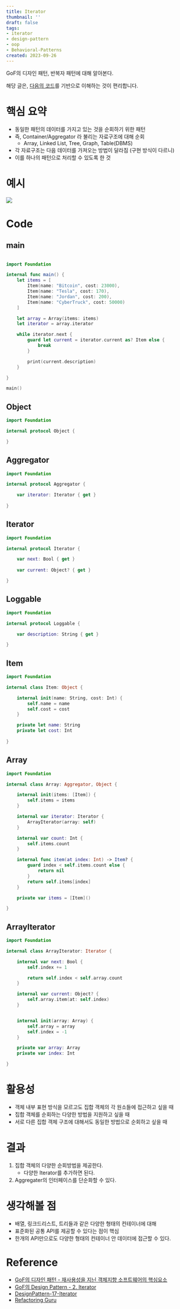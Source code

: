 ```yaml
---
title: Iterator
thumbnail: ''
draft: false
tags:
- iterator
- design-pattern
- oop
- Behavioral-Patterns
created: 2023-09-26
---
```


GoF의 디자인 패턴, 반복자 패턴에 대해 알아본다.

해당 글은, [다음의 코드](https://github.com/wansook0316/DesignPattern-17-Iterator)를 기반으로 이해하는 것이 편리합니다.

# 핵심 요약

* 동일한 패턴의 데이터를 가지고 있는 것을 순회하기 위한 패턴
* 즉, Container/Aggregator 라 불리는 자료구조에 대해 순회
  * Array, Linked List, Tree, Graph, Table(DBMS)
* 각 자료구조는 다음 데이터를 가져오는 방법이 달라짐 (구현 방식이 다르니)
* 이를 하나의 패턴으로 처리할 수 있도록 한 것

# 예시

![](DesignPattern_19_Iterator_0.png)

# Code

## main

````swift

import Foundation

internal func main() {
    let items = [
        Item(name: "Bitcoin", cost: 23000),
        Item(name: "Tesla", cost: 170),
        Item(name: "Jordan", cost: 200),
        Item(name: "CyberTruck", cost: 50000)
    ]

    let array = Array(items: items)
    let iterator = array.iterator

    while iterator.next {
        guard let current = iterator.current as? Item else {
            break
        }

        print(current.description)
    }

}

main()

````

## Object

````swift
import Foundation

internal protocol Object {

}

````

## Aggregator

````swift
import Foundation

internal protocol Aggregator {

    var iterator: Iterator { get }
    
}
````

## Iterator

````swift
import Foundation

internal protocol Iterator {

    var next: Bool { get }
    
    var current: Object? { get }

}
````

## Loggable

````swift
import Foundation

internal protocol Loggable {

    var description: String { get }

}

````

## Item

````swift
import Foundation

internal class Item: Object {

    internal init(name: String, cost: Int) {
        self.name = name
        self.cost = cost
    }

    private let name: String
    private let cost: Int
    
}
````

## Array

````swift
import Foundation

internal class Array: Aggregator, Object {

    internal init(items: [Item]) {
        self.items = items
    }

    internal var iterator: Iterator {
        ArrayIterator(array: self)
    }

    internal var count: Int {
        self.items.count
    }

    internal func item(at index: Int) -> Item? {
        guard index < self.items.count else {
            return nil
        }
        return self.items[index]
    }

    private var items = [Item]()

}

````

## ArrayIterator

````swift
import Foundation

internal class ArrayIterator: Iterator {

    internal var next: Bool {
        self.index += 1

        return self.index < self.array.count
    }

    internal var current: Object? {
        self.array.item(at: self.index)
    }


    internal init(array: Array) {
        self.array = array
        self.index = -1
    }

    private var array: Array
    private var index: Int

}
````

# 활용성

* 객체 내부 표현 방식을 모르고도 집합 객체의 각 원소들에 접근하고 싶을 때
* 집합 객체를 순회하는 다양한 방법을 지원하고 싶을 때
* 서로 다른 집합 객체 구조에 대해서도 동일한 방법으로 순회하고 싶을 때

# 결과

1. 집합 객체의 다양한 순회방법을 제공한다.
   * 다양한 Iterator를 추가하면 된다.
1. Aggregater의 인터페이스를 단순화할 수 있다.

# 생각해볼 점

* 배열, 링크드리스트, 트리들과 같은 다양한 형태의 컨테이너에 대해
* 표준화된 공통 API를 제공할 수 있다는 점이 핵심
* 한개의 API만으로도 다양한 형태의 컨테이너 안 데이터에 접근할 수 있다.

# Reference

* [GoF의 디자인 패턴 - 재사용성을 지닌 객체지향 소프트웨어의 핵심요소](http://www.yes24.com/Product/Goods/17525598)
* [GoF의 Design Pattern - 2. Iterator](https://www.youtube.com/watch?v=T3sXKtlr0Ow&list=PLe6NQuuFBu7FhPfxkjDd2cWnTy2y_w_jZ&index=2)
* [DesignPattern-17-Iterator](https://github.com/wansook0316/DesignPattern-17-Iterator)
* [Refactoring Guru](https://refactoring.guru/design-patterns)
